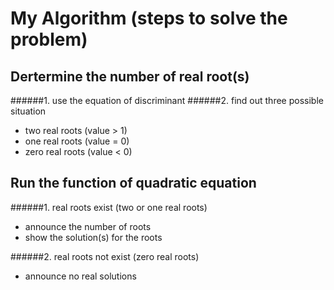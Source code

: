 # My Algorithm (steps to solve the problem)

## Dertermine the number of real root(s)
######1. use the equation of discriminant 
######2. find out three possible situation
   - two real roots (value > 1)
   - one real roots (value = 0)
   - zero real roots (value < 0)
   
## Run the function of quadratic equation
######1. real roots exist (two or one real roots)
   - announce the number of roots
   - show the solution(s) for the roots

######2. real roots not exist (zero real roots)
   - announce no real solutions